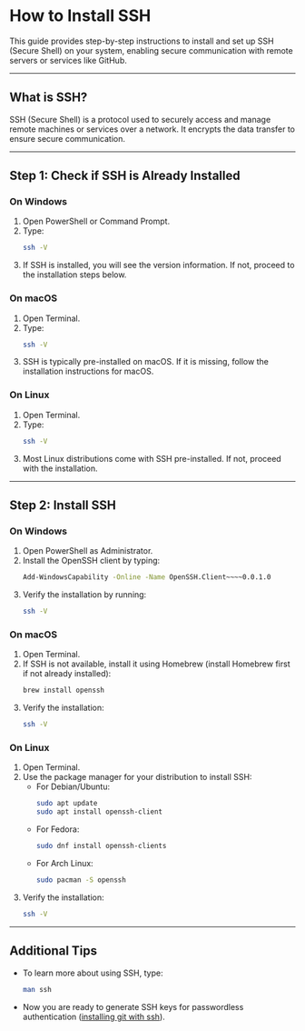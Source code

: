 # How to Install SSH

This guide provides step-by-step instructions to install and set up SSH (Secure Shell) on your system, enabling secure communication with remote servers or services like GitHub.

---

## What is SSH?
SSH (Secure Shell) is a protocol used to securely access and manage remote machines or services over a network. It encrypts the data transfer to ensure secure communication.

---

## Step 1: Check if SSH is Already Installed

### **On Windows**
1. Open PowerShell or Command Prompt.
2. Type:
   ```bash
   ssh -V
   ```
3. If SSH is installed, you will see the version information. If not, proceed to the installation steps below.

### **On macOS**
1. Open Terminal.
2. Type:
   ```bash
   ssh -V
   ```
3. SSH is typically pre-installed on macOS. If it is missing, follow the installation instructions for macOS.

### **On Linux**
1. Open Terminal.
2. Type:
   ```bash
   ssh -V
   ```
3. Most Linux distributions come with SSH pre-installed. If not, proceed with the installation.

---

## Step 2: Install SSH

### **On Windows**
1. Open PowerShell as Administrator.
2. Install the OpenSSH client by typing:
   ```bash
   Add-WindowsCapability -Online -Name OpenSSH.Client~~~~0.0.1.0
   ```
3. Verify the installation by running:
   ```bash
   ssh -V
   ```

### **On macOS**
1. Open Terminal.
2. If SSH is not available, install it using Homebrew (install Homebrew first if not already installed):
   ```bash
   brew install openssh
   ```
3. Verify the installation:
   ```bash
   ssh -V
   ```

### **On Linux**
1. Open Terminal.
2. Use the package manager for your distribution to install SSH:
   - For Debian/Ubuntu:
     ```bash
     sudo apt update
     sudo apt install openssh-client
     ```
   - For Fedora:
     ```bash
     sudo dnf install openssh-clients
     ```
   - For Arch Linux:
     ```bash
     sudo pacman -S openssh
     ```
3. Verify the installation:
   ```bash
   ssh -V
   ```
   
---

## Additional Tips
- To learn more about using SSH, type:
  ```bash
  man ssh
  ```
- Now you are ready to generate SSH keys for passwordless authentication ([installing git with ssh](https://github.com/Oluoma-Eziolise/Snr-Design-IRIS/blob/main/Guides/Github/installing-git-with-ssh.md)).

